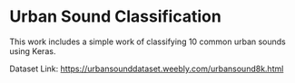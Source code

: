 # Urban Sound Classification

This work includes a simple work of classifying 10 common urban sounds using Keras.

Dataset Link: https://urbansounddataset.weebly.com/urbansound8k.html
